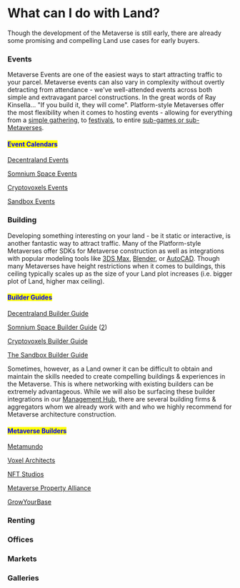 # What can I do with Land?

Though the development of the Metaverse is still early, there are already some promising and compelling Land use cases for early buyers.&#x20;

### Events

Metaverse Events are one of the easiest ways to start attracting traffic to your parcel. Metaverse events can also vary in complexity without overtly detracting from attendance - we've well-attended events across both simple and extravagant parcel constructions. In the great words of Ray Kinsella... "If you build it, they will come". Platform-style Metaverses offer the most flexibility when it comes to hosting events - allowing for everything from a [simple gathering](https://www.youtube.com/watch?v=bMvu45P9EaE), to [festivals](https://themetaversefestival.io), to entire [sub-games or sub-Metaverses](http://www.thewonderquest.com/home).

#### <mark style="color:blue;">Event Calendars</mark>

<mark style="color:blue;"></mark>[Decentraland Events](https://events.decentraland.org)

[Somnium Space Events](https://somniumspace.com/events)

[Cryptovoxels Events](https://www.cryptovoxels.net/events)

[Sandbox Events](https://m.facebook.com/TheSandboxGame/events/?ref=page\_internal\&mt\_nav=0&\_rdr)

### Building

Developing something interesting on your land - be it static or interactive, is another fantastic way to attract traffic. Many of the Platform-style Metaverses offer SDKs for Metaverse construction as well as integrations with popular modeling tools like [3DS Max](https://www.autodesk.com/products/3ds-max), [Blender](https://www.blender.org), or [AutoCAD](https://www.autodesk.com/solutions/3d-modeling-software). Though many Metaverses have height restrictions when it comes to buildings, this ceiling typically scales up as the size of your Land plot increases (i.e. bigger plot of Land, higher max ceiling).

#### <mark style="color:blue;">Builder Guides</mark>

<mark style="color:blue;"></mark>[Decentraland Builder Guide](https://docs.decentraland.org/content-intro/)

[Somnium Space Builder Guide](https://somniumspace-guide.com/?page\_id=153) ([2](https://somniumtimes.com/2020/03/28/somnium-space-builder-getting-started/))

[Cryptovoxels Builder Guide](https://www.youtube.com/channel/UCRtalQD83cpQJ-XeNDG8bDw/videos)

[The Sandbox Builder Guide](https://sandboxgame.gitbook.io/the-sandbox/other/tutorials)



Sometimes, however, as a Land owner it can be difficult to obtain and maintain the skills needed to create compelling buildings & experiences in the Metaverse. This is where networking with existing builders can be extremely advantageous. While we will also be surfacing these builder integrations in our [Management Hub](https://www.wemeta.world/profile/properties), there are several building firms & aggregators whom we already work with and who we highly recommend for Metaverse architecture construction.

#### <mark style="color:blue;">Metaverse Builders</mark>

<mark style="color:blue;"></mark>[Metamundo](https://metamundo.co)

[Voxel Architects](https://voxelarchitects.com)

[NFT Studios](https://www.nftstudios.io)

[Metaverse Property Alliance](https://mpa.land)

[GrowYourBase](https://growyourbase.co)



### Renting



### Offices



### Markets



### Galleries

